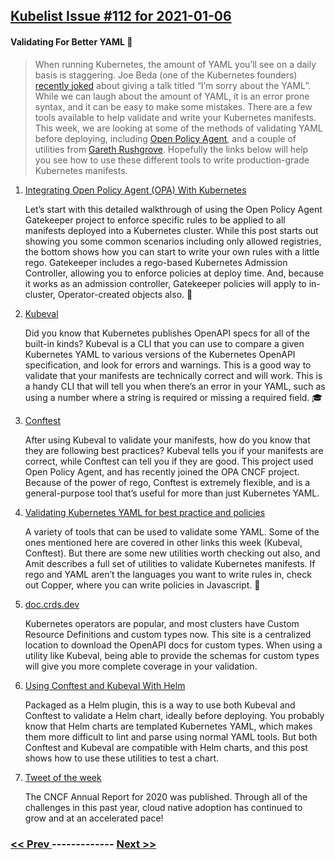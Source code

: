 ## [Kubelist Issue #112 for 2021-01-06](https://kubelist.com/issue/112)

#### Validating For Better YAML 📄

> When running Kubernetes, the amount of YAML you’ll see on a daily basis is staggering. Joe Beda (one of the Kubernetes founders) <a href="https://twitter.com/jbeda/status/1306358044247298049">recently joked</a> about giving a talk titled “I’m sorry about the YAML”. While we can laugh about the amount of YAML, it is an error prone syntax, and it can be easy to make some mistakes. There are a few tools available to help validate and write your Kubernetes manifests. This week, we are looking at some of the methods of validating YAML before deploying, including <a href="https://www.openpolicyagent.org">Open Policy Agent</a>, and a couple of utilities from <a href="https://twitter.com/garethr">Gareth Rushgrove</a>. Hopefully the links below will help you see how to use these different tools to write production-grade Kubernetes manifests. 

1. [Integrating Open Policy Agent (OPA) With Kubernetes](https://www.magalix.com/blog/integrating-open-policy-agent-opa-with-kubernetes-a-deep-dive-tutorial)

    Let’s start with this detailed walkthrough of using the Open Policy Agent Gatekeeper project to enforce specific rules to be applied to all manifests deployed into a Kubernetes cluster. While this post starts out showing you some common scenarios including only allowed registries, the bottom shows how you can start to write your own rules with a little rego. Gatekeeper includes a rego-based Kubernetes Admission Controller, allowing you to enforce policies at deploy time. And, because it works as an admission controller, Gatekeeper policies will apply to in-cluster, Operator-created objects also. 🔱
1. [Kubeval](https://kubeval.instrumenta.dev)

    Did you know that Kubernetes publishes OpenAPI specs for all of the built-in kinds? Kubeval is a CLI that you can use to compare a given Kubernetes YAML to various versions of the Kubernetes OpenAPI specification, and look for errors and warnings. This is a good way to validate that your manifests are technically correct and will work. This is a handy CLI that will tell you when there’s an error in your YAML, such as using a number where a string is required or missing a required field. 🎓
1. [Conftest](https://www.conftest.dev)

    After using Kubeval to validate your manifests, how do you know that they are following best practices? Kubeval tells you if your manifests are correct, while Conftest can tell you if they are good. This project used Open Policy Agent, and has recently joined the OPA CNCF project. Because of the power of rego, Conftest is extremely flexible, and is a general-purpose tool that’s useful for more than just Kubernetes YAML.
1. [Validating Kubernetes YAML for best practice and policies](https://learnk8s.io/validating-kubernetes-yaml)

    A variety of tools that can be used to validate some YAML. Some of the ones mentioned here are covered in other links this week (Kubeval, Conftest). But there are some new utilities worth checking out also, and Amit describes a full set of utilities to validate Kubernetes manifests. If rego and YAML aren’t the languages you want to write rules in, check out Copper, where you can write policies in Javascript. 📐
1. [doc.crds.dev](https://doc.crds.dev)

    Kubernetes operators are popular, and most clusters have Custom Resource Definitions and custom types now. This site is a centralized location to download the OpenAPI docs for custom types. When using a utility like Kubeval, being able to provide the schemas for custom types will give you more complete coverage in your validation.
1. [Using Conftest and Kubeval With Helm](https://garethr.dev/2019/08/using-conftest-and-kubeval-with-helm/)

    Packaged as a Helm plugin, this is a way to use both Kubeval and Conftest to validate a Helm chart, ideally before deploying. You probably know that Helm charts are templated Kubernetes YAML, which makes them more difficult to lint and parse using normal YAML tools. But both Conftest and Kubeval are compatible with Helm charts, and this post shows how to use these utilities to test a chart.
1. [Tweet of the week](https://twitter.com/CloudNativeFdn/status/1343914259177222145)

    The CNCF Annual Report for 2020 was published. Through all of the challenges in this past year, cloud native adoption has continued to grow and at an accelerated pace!

### [ << Prev ](kubelist-111.md) ------------- [ Next >> ](kubelist-113.md)